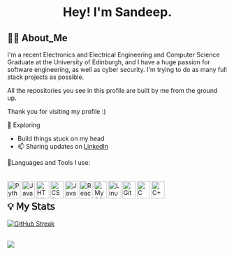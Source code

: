 
<!--<a href="https://github.com/Moonshallow5/readme-typing-svg"> <img src="https://readme-typing-svg.herokuapp.com?lines=I+love+Python.;I+love+Learning.;I+love+Java.;I+love+Programming.&center=true&width=500&height=50"></a>-->

<h1 align="center">

Hey! I'm Sandeep.
    
</h1>

##  🧑‍💻 About_Me

I'm a recent Electronics and Electrical Engineering and Computer Science Graduate at the University of Edinburgh, and I have a huge passion for software engineering, as well as cyber security. I'm trying to do as many full stack projects as possible.

All the repositories you see in this profile are built by me from the ground up. 

Thank you for visiting my profile :)

🔭 Exploring
- Build things stuck on my head
- 📫 Sharing updates on [LinkedIn](https://www.linkedin.com/in/sandeep-singh-557510200/)


🔧Languages and Tools I use:
<br><br><br>
<img align="left" alt="Python" width="30px" height="40px" src="https://cdn.jsdelivr.net/gh/devicons/devicon/icons/python/python-plain.svg" />&nbsp;
<img align="left" alt="Java" width="30px" height="40px" src="https://cdn.jsdelivr.net/gh/devicons/devicon/icons/java/java-original.svg"/>&nbsp;
<img align="left" alt="HTML" width="30px" height="40px"  src="https://cdn.jsdelivr.net/gh/devicons/devicon/icons/html5/html5-plain.svg" />&nbsp;
<img align="left" alt="CSS" width="30px" height="40px" src="https://cdn.jsdelivr.net/gh/devicons/devicon/icons/css3/css3-plain.svg" />&nbsp;
<img align="left" alt="JavaScript" width="30px" height="40px" src="https://cdn.jsdelivr.net/gh/devicons/devicon/icons/javascript/javascript-plain.svg" />&nbsp;
<img align="left" alt="React" width="30px" height="40px" src="https://cdn.jsdelivr.net/gh/devicons/devicon/icons/react/react-original.svg" />&nbsp;
<img align="left" alt="MySQL" width="30px" height="40px" src="https://cdn.jsdelivr.net/gh/devicons/devicon/icons/mysql/mysql-original.svg" />&nbsp;
<img align="left" alt="Linux" width="30px" height="40px" src="https://cdn.jsdelivr.net/gh/devicons/devicon/icons/linux/linux-original.svg" />&nbsp;
<img align="left" alt="Git" width="30px" height="40px" src="https://cdn.jsdelivr.net/gh/devicons/devicon/icons/git/git-original.svg" />&nbsp;
<img align="left" alt="C" width="30px" height="40px"   src="https://cdn.jsdelivr.net/gh/devicons/devicon/icons/c/c-plain.svg"  />
<img align="left" alt="C++" width="30px" height="40px" src="https://cdn.jsdelivr.net/gh/devicons/devicon/icons/cplusplus/cplusplus-original.svg" />



## 💡 𝖬𝗒 𝖲𝗍𝖺𝗍𝗌
 [![GitHub Streak](https://streak-stats.demolab.com?user=Moonshallow5&theme=cobalt&hide_border=true&border_radius=4.8)](https://git.io/streak-stats) 
<br><br>

 <a href="https://github.com/anuraghazra/github-readme-stats"><img align="center" src="https://github-readme-stats.vercel.app/api/top-langs/?username=Moonshallow5&layout=compact&theme=buefy&hide_border=true" /></a>
<!--
<p>&nbsp;<img align="center" src="https://github-readme-stats.vercel.app/api?username=Moonshallow5&show_icons=true&locale=en" alt="Moonshallow5" /></p>

<p><img align="center" src="https://github-readme-streak-stats.herokuapp.com/?user=Moonshallow5&" alt="Moonshallow5" /></p>

--->
<!---
Moonshallow5/Moonshallow5 is a ✨ special ✨ repository because its `README.md` (this file) appears on your GitHub profile.
You can click the Preview link to take a look at your changes.
--->


